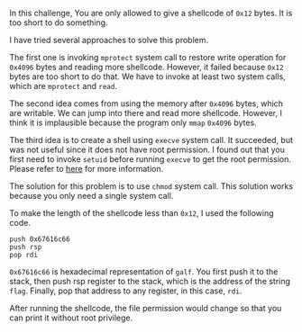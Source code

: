 In this challenge, You are only allowed to give a shellcode of `0x12` bytes.
It is too short to do something.

I have tried several approaches to solve this problem.

The first one is invoking `mprotect` system call to restore write operation for `0x4096` bytes and reading more shellcode.
However, it failed because `0x12` bytes are too short to do that.
We have to invoke at least two system calls, which are `mprotect` and `read`.

The second idea comes from using the memory after `0x4096` bytes, which are writable.
We can jump into there and read more shellcode.
However, I think it is implausible because the program only `mmap` `0x4096` bytes.

The third idea is to create a shell using `execve` system call.
It succeeded, but was not useful since it does not have root permission.
I found out that you first need to invoke `setuid` before running `execve` to get the root permission.
Please refer to [here](https://stackoverflow.com/questions/20684607/setuid-on-an-executable-doesnt-seem-to-work) for more information.

The solution for this problem is to use `chmod` system call.
This solution works because you only need a single system call.

To make the length of the shellcode less than `0x12`, I used the following code.
```
push 0x67616c66
push rsp
pop rdi
```

`0x67616c66` is hexadecimal representation of `galf`.
You first push it to the stack, then push rsp register to the stack, which is the address of the string `flag`.
Finally, pop that address to any register, in this case, `rdi`.

After running the shellcode, the file permission would change so that you can print it without root privilege.
